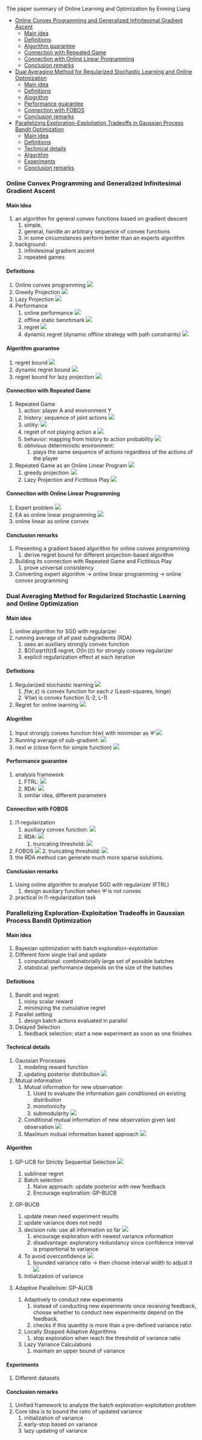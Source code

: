 
The paper summary of Online Learning and Optimization by Enming Liang

- [Online Convex Programming and Generalized Infinitesimal Gradient Ascent](#online-convex-programming-and-generalized-infinitesimal-gradient-ascent)
  - [Main idea](#main-idea)
  - [Definitions](#definitions)
  - [Algorithm guarantee](#algorithm-guarantee)
  - [Connection with Repeated Game](#connection-with-repeated-game)
  - [Connection with Online Linear Programming](#connection-with-online-linear-programming)
  - [Conclusion remarks](#conclusion-remarks)
- [Dual Averaging Method for Regularized Stochastic Learning and Online Optimization](#dual-averaging-method-for-regularized-stochastic-learning-and-online-optimization)
  - [Main idea](#main-idea-1)
  - [Definitions](#definitions-1)
  - [Alogrithm](#alogrithm)
  - [Performance guarantee](#performance-guarantee)
  - [Connection with FOBOS](#connection-with-fobos)
  - [Conclusion remarks](#conclusion-remarks-1)
- [Parallelizing Exploration-Exploitation Tradeoffs in Gaussian Process Bandit Optimization](#parallelizing-exploration-exploitation-tradeoffs-in-gaussian-process-bandit-optimization)
  - [Main idea](#main-idea-2)
  - [Definitions](#definitions-2)
  - [Technical details](#technical-details)
  - [Algorithm](#algorithm)
  - [Experiments](#experiments)
  - [Conclusion remarks](#conclusion-remarks-2)



### Online Convex Programming and Generalized Infinitesimal Gradient Ascent
#### Main idea
1. an algorithm for general convex functions based on gradient descent
   1. simple, 
   2. general, handle an arbitrary sequence of convex functions
   3. in some circumstances perform better than an experts algorithm
2. background:
   1. infinitesimal gradient ascent
   2. repeated games
 
#### Definitions
1. Online convex programming
![](pic/2022-01-28-14-35-06.png)
2. Greedy Projection
![](pic/2022-01-28-14-36-07.png)
3. Lazy Projection
![](pic/2022-01-28-14-53-54.png)
4. Performance
   1. online performance
![](pic/2022-01-28-14-40-03.png)
   2. offline static benchmark
![](pic/2022-01-28-14-40-14.png)
   1. regret 
![](pic/2022-01-28-14-40-33.png)
   1. dynamic regret (dynamic offline strategy with path constraints)
![](pic/2022-01-28-14-48-44.png)

#### Algorithm guarantee
1. regret bound
![](pic/2022-01-28-14-41-50.png)
2. dynamic regret bound
![](pic/2022-01-28-14-51-10.png)
3. regret bound for lazy projection
![](pic/2022-01-28-14-55-16.png)


#### Connection with Repeated Game
1. Repeated Game
    1. action: player A and environment Y
    2. history: sequence of joint actions
![](pic/2022-01-28-14-58-00.png)
    3. utility: 
![](pic/2022-01-28-14-58-36.png)
    4. regret of not playing action a
![](pic/2022-01-28-15-00-25.png)
    5. behavior: mapping from history to action probability
![](pic/2022-01-28-15-03-38.png)
    6. oblivious deterministic environment: 
       1. plays the same sequence of actions regardless of the actions of the player
2. Repeated Game as an Online Linear Program
![](pic/2022-01-28-15-17-07.png)
   1. greedy projection:
![](pic/2022-01-28-15-26-11.png)
   1. Lazy Projection and Fictitious Play
![](pic/2022-01-28-15-31-32.png)

#### Connection with Online Linear Programming
1. Expert problem
   ![](pic/2022-01-28-15-32-40.png)
2. EA as online linear programming
![](pic/2022-01-28-15-49-56.png)
3. online linear as online convex


#### Conclusion remarks
1. Presenting a gradient based algorithm for online convex programming 
   1. derive regret bound for different projection-based algorithm
2. Building its connection with Repeated Game and Fictitious Play
   1. prove universal consistency
3. Converting expert algorithm -> online linear programming -> online convex programming




### Dual Averaging Method for Regularized Stochastic Learning and Online Optimization
#### Main idea
1. online algorithm for SGD with regularizer
2. running average of all past subgradients (RDA)
   1. uses an auxiliary strongly convex function
   2. $O(\sqrt{t})$ regret, $O(\ln(t))$ for strongly convex regularizer
   3. explicit regularization effect at each iteration 

#### Definitions
1. Regularized stochastic learning
   ![](pic/2022-02-16-14-14-19.png)
   1. $f(w,z)$ is convex function for each $z$ (Least-squares, hinge)
   2. $\Psi(w)$ is convex function (L-2, L-1)
2. Regret for online learning 
   ![](pic/2022-02-16-14-27-54.png)
#### Alogrithm
1. Input strongly convex function $h(w)$ with minimizer as $\Psi$
   ![](pic/2022-02-16-14-40-14.png)
2. Running average of sub-gradient:
   ![](pic/2022-02-16-14-42-05.png)
3. next $w$ (close form for simple function)
  ![](pic/2022-02-16-14-42-48.png)
#### Performance guarantee
1. analysis framework
   1. FTRL: ![](pic/2022-02-16-15-31-59.png)
   2. RDA: ![](pic/2022-02-16-15-32-28.png)
   3. similar idea, different parameters

#### Connection with FOBOS 
1. l1-regularization
   1. auxiliary convex function: 
![](pic/2022-02-16-15-43-04.png)
   2. RDA: 
![](pic/2022-02-16-15-43-34.png)
      1. truncating threshold: 
![](pic/2022-02-16-15-45-13.png)
1. FOBOS
   ![](pic/2022-02-16-15-36-11.png)
   2. truncating threshold:
![](pic/2022-02-16-15-52-43.png)
3. the RDA method can generate much more sparse solutions.

#### Conclusion remarks
1. Using online algorithm to analyse SGD with regularizer (FTRL)
   1. design auxiliary function when $\Psi$ is not convex
2. practical in l1-regularization task







### Parallelizing Exploration-Exploitation Tradeoffs in Gaussian Process Bandit Optimization

#### Main idea
1. Bayesian optimization with batch exploration-exploitation
2. Different form single trail and update
   1. computational: combinatorially large set of possible batches
   2. statistical: performance depends on the size of the batches

#### Definitions
1. Bandit and regret:
   1. noisy scalar reward
   2. minimizing the cumulative regret
2. Parallel setting
   1. design batch actions evaluated in parallel
3. Delayed Selection
   1. feedback selection: start a new experiment as soon as one finishes
   
#### Technical details
1. Gaussian Processes 
   1. modeling reward function
   2. updating posterior distribution 
   ![](pic/2022-03-16-14-50-05.png)
2. Mutual information
   1. Mutual information for new observation
      1. Used to evaluate the information gain conditioned on existing distribution
      2. monotonicity
      3. submodularity
![](pic/2022-03-16-15-18-35.png)
   2. Conditional mutual information of new observation given last observation
![](pic/2022-03-16-15-25-20.png)
   3. Maximum mutual information based approach
![](pic/2022-03-16-15-27-22.png)

#### Algorithm
1. GP-UCB for Strictly Sequential Selection
![](pic/2022-03-16-15-28-17.png)
   1. sublinear regret
   2. Batch selection
      1. Naive approach: update posterior with new feedback
      2. Encourage exploration: GP-BUCB 
2. GP-BUCB 
   1. update mean need experiment results
   2. update variance does not nedd
   3. decision rule: use all information so far
   ![](pic/2022-03-16-15-39-09.png)
      1. encourage exploration with newest variance information
      2. disadvantage: exploratory redundancy since confidence interval is proportional to variance
   1. To avoid overconfidence
![](pic/2022-03-16-15-44-35.png)
      1. bounded variance ratio -> then choose interval width to adjust it
 ![](pic/2022-03-16-16-16-16.png)
   2. Initialization of variance


1. Adaptive Parallelism: GP-AUCB
   1. Adaptively to conduct new experiments
      1. instead of conducting new experiments once receiving feedback, choose whether to conduct new experiments depend on the feedback.
      2. checks if this quantity is more than a pre-defined variance ratio
   2. Locally Stopped Adaptive Algorithms
      1. stop exploration when reach the threshold of variance ratio
   3. Lazy Variance Calculations
      1. maintain an upper bound of variance 
#### Experiments
1. Different datasets

#### Conclusion remarks
1. Unified framework to analyze the batch exploration-exploitation problem
2. Core idea is to bound the ratio of updated variance
   1. initialization of variance
   2. early-stop based on variance
   3. lazy updating of variance